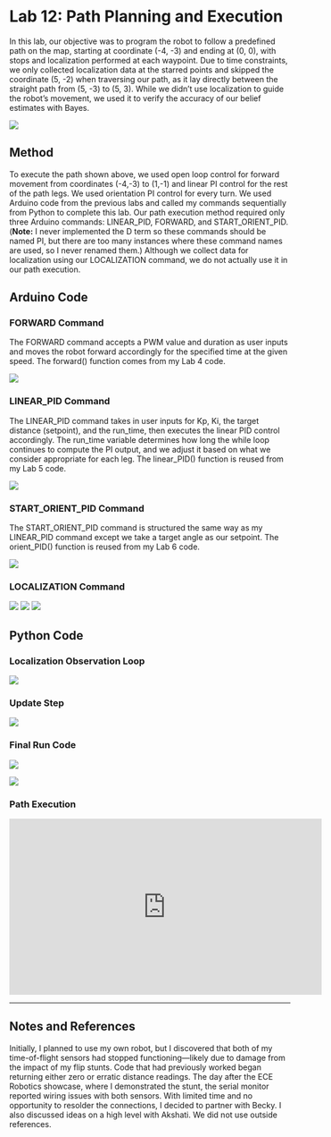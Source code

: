 # Lab 12: Path Planning and Execution
In this lab, our objective was to program the robot to follow a predefined path on the map, starting at coordinate (-4, -3) and ending at (0, 0), with stops and localization performed at each waypoint. Due to time constraints, we only collected localization data at the starred points and skipped the coordinate (5, -2) when traversing our path, as it lay directly between the straight path from (5, -3) to (5, 3). While we didn’t use localization to guide the robot’s movement, we used it to verify the accuracy of our belief estimates with Bayes.

![](images/Lab12/labeled_path.jpg)


## Method
To execute the path shown above, we used open loop control for forward movement from coordinates (-4,-3) to (1,-1) and linear PI control for the rest of the path legs. We used orientation PI control for every turn. We used Arduino code from the previous labs and called my commands sequentially from Python to complete this lab. Our path execution method required only three Arduino commands: LINEAR_PID, FORWARD, and START_ORIENT_PID. (**Note:** I never implemented the D term so these commands should be named PI, but there are too many instances where these command names are used, so I never renamed them.) Although we collect data for localization using our LOCALIZATION command, we do not actually use it in our path execution.


## Arduino Code

### FORWARD Command
The FORWARD command accepts a PWM value and duration as user inputs and moves the robot forward accordingly for the specified time at the given speed. The forward() function comes from my Lab 4 code.

![](images/Lab12/forward_case.jpg)


### LINEAR_PID Command
The LINEAR_PID command takes in user inputs for Kp, Ki, the target distance (setpoint), and the run_time, then executes the linear PID control accordingly. The run_time variable determines how long the while loop continues to compute the PI output, and we adjust it based on what we consider appropriate for each leg. The linear_PID() function is reused from my Lab 5 code.

![](images/Lab12/linear_pid.jpg)


### START_ORIENT_PID Command
The START_ORIENT_PID command is structured the same way as my LINEAR_PID command except we take a target angle as our setpoint. The orient_PID() function is reused from my Lab 6 code. 

![](images/Lab12/start_orient_pid.jpg)


### LOCALIZATION Command

![](images/Lab12/localize.jpg)
![](images/Lab12/pause.jpg)
![](images/Lab12/run_orient_pi.jpg)

## Python Code

### Localization Observation Loop
![](images/Lab12/observ_python.jpg)

### Update Step
![](images/Lab12/update_python.jpg)

### Final Run Code
![](images/Lab12/python_final_run_p1.jpg)

![](images/Lab12/python_final_run_p2.jpg)


### Path Execution
<iframe width="560" height="315" src="https://www.youtube.com/embed/EpykFcLn-yE" frameborder="0" allow="accelerometer; autoplay; encrypted-media; gyroscope; picture-in-picture" allowfullscreen></iframe>

___
## Notes and References
Initially, I planned to use my own robot, but I discovered that both of my time-of-flight sensors had stopped functioning—likely due to damage from the impact of my flip stunts. Code that had previously worked began returning either zero or erratic distance readings. The day after the ECE Robotics showcase, where I demonstrated the stunt, the serial monitor reported wiring issues with both sensors. With limited time and no opportunity to resolder the connections, I decided to partner with Becky. I also discussed ideas on a high level with Akshati. We did not use outside references.
